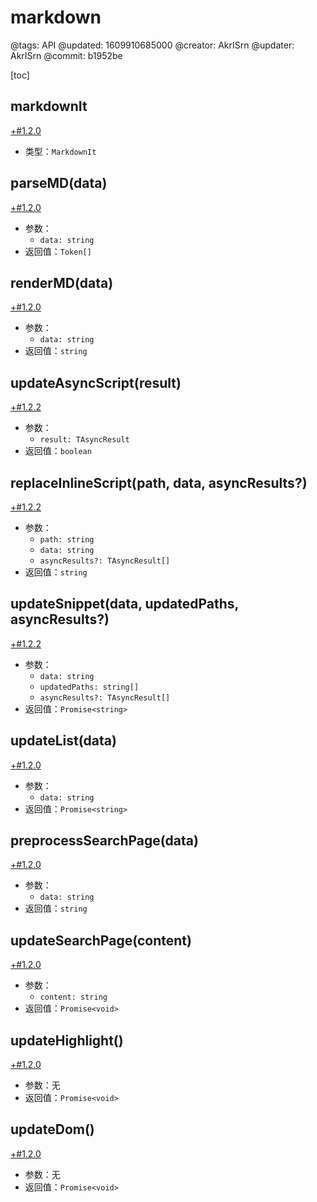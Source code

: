 # markdown

@tags: API
@updated: 1609910685000
@creator: AkrISrn
@updater: AkrISrn
@commit: b1952be

[toc]

## markdownIt

[+#1.2.0](/snippets/version-when-last-update.md)

- 类型：`MarkdownIt`

## parseMD(data)

[+#1.2.0](/snippets/version-when-last-update.md)

- 参数：
    - `data: string`
- 返回值：`Token[]`

## renderMD(data)

[+#1.2.0](/snippets/version-when-last-update.md)

- 参数：
    - `data: string`
- 返回值：`string`

## updateAsyncScript(result)

[+#1.2.2](/snippets/version-when-last-update.md)

- 参数：
    - `result: TAsyncResult`
- 返回值：`boolean`

## replaceInlineScript(path, data, asyncResults?)

[+#1.2.2](/snippets/version-when-last-update.md)

- 参数：
    - `path: string`
    - `data: string`
    - `asyncResults?: TAsyncResult[]`
- 返回值：`string`

## updateSnippet(data, updatedPaths, asyncResults?)

[+#1.2.2](/snippets/version-when-last-update.md)

- 参数：
    - `data: string`
    - `updatedPaths: string[]`
    - `asyncResults?: TAsyncResult[]`
- 返回值：`Promise<string>`

## updateList(data)

[+#1.2.0](/snippets/version-when-last-update.md)

- 参数：
    - `data: string`
- 返回值：`Promise<string>`

## preprocessSearchPage(data)

[+#1.2.0](/snippets/version-when-last-update.md)

- 参数：
    - `data: string`
- 返回值：`string`

## updateSearchPage(content)

[+#1.2.0](/snippets/version-when-last-update.md)

- 参数：
    - `content: string`
- 返回值：`Promise<void>`

## updateHighlight()

[+#1.2.0](/snippets/version-when-last-update.md)

- 参数：无
- 返回值：`Promise<void>`

## updateDom()

[+#1.2.0](/snippets/version-when-last-update.md)

- 参数：无
- 返回值：`Promise<void>`
